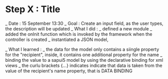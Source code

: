 # Step X : Title
_ Date : 15 September 13:30
_ Goal : Create an input field, as the user types, the description will be updated
_ What I did : 
            _ defined a new module
            _ added the onInit function which is invoked by the framework when the controller is created
            _ instantiated a JSON model, 

_ What I learned : 
            _ the data for the model only contains a siingle property for the "recipient", inside, it contains one additional property for the name
            _ binding the value to a sapui5 model by using the declarative binding for xml views
            _ the curlu brackets {...} indicates indicate that data is taken from the value of the recipient's name property, that is DATA BINDING 
